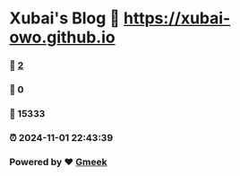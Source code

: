 # Xubai's Blog :link: https://xubai-owo.github.io 
### :page_facing_up: [2](https://xubai-owo.github.io/tag.html) 
### :speech_balloon: 0 
### :hibiscus: 15333 
### :alarm_clock: 2024-11-01 22:43:39 
### Powered by :heart: [Gmeek](https://github.com/Meekdai/Gmeek)

